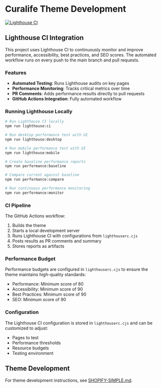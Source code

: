 # Curalife Theme Development

[![Lighthouse CI](https://github.com/curalife-app/Curalife-Theme-Dev/actions/workflows/lighthouse-ci.yml/badge.svg)](https://github.com/curalife-app/Curalife-Theme-Dev/actions/workflows/lighthouse-ci.yml)

## Lighthouse CI Integration

This project uses Lighthouse CI to continuously monitor and improve performance, accessibility, best practices, and SEO scores. The automated workflow runs on every push to the main branch and pull requests.

### Features

- **Automated Testing**: Runs Lighthouse audits on key pages
- **Performance Monitoring**: Tracks critical metrics over time
- **PR Comments**: Adds performance results directly to pull requests
- **GitHub Actions Integration**: Fully automated workflow

### Running Lighthouse Locally

```bash
# Run Lighthouse CI locally
npm run lighthouse:ci

# Run desktop performance test with UI
npm run lighthouse:desktop

# Run mobile performance test with UI
npm run lighthouse:mobile

# Create baseline performance reports
npm run performance:baseline

# Compare current against baseline
npm run performance:compare

# Run continuous performance monitoring
npm run performance:monitor
```

### CI Pipeline

The GitHub Actions workflow:

1. Builds the theme
2. Starts a local development server
3. Runs Lighthouse CI with configurations from `lighthouserc.cjs`
4. Posts results as PR comments and summary
5. Stores reports as artifacts

### Performance Budget

Performance budgets are configured in `lighthouserc.cjs` to ensure the theme maintains high-quality standards:

- Performance: Minimum score of 80
- Accessibility: Minimum score of 90
- Best Practices: Minimum score of 90
- SEO: Minimum score of 90

### Configuration

The Lighthouse CI configuration is stored in `lighthouserc.cjs` and can be customized to adjust:

- Pages to test
- Performance thresholds
- Resource budgets
- Testing environment

## Theme Development

For theme development instructions, see [SHOPIFY-SIMPLE.md](./SHOPIFY-SIMPLE.md).
